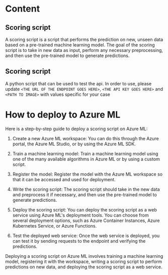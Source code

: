 # Content

## Scoring script
A scoring script is a script that performs the prediction on new, unseen data based on a pre-trained machine learning model. The goal of the scoring script is to take in new data as input, perform any necessary preprocessing, and then use the pre-trained model to generate predictions.

## Scoring script
A python script that can be used to test the api. In order to use, please update `<THE URL OF THE ENDPOINT GOES HERE>`, `<THE API KEY GOES HERE>` and `<PATH TO IMAGE>` with values specific for your case

# How to deploy to Azure ML
Here is a step-by-step guide to deploy a scoring script on Azure ML:

1. Create a new Azure ML workspace: You can do this through the Azure portal, the Azure ML Studio, or by using the Azure ML SDK.

2. Train a machine learning model: Train a machine learning model using one of the many available algorithms in Azure ML or by using a custom script.

3. Register the model: Register the model with the Azure ML workspace so that it can be accessed and used for deployment.

4. Write the scoring script: The scoring script should take in the new data and preprocess it if necessary, and then use the pre-trained model to generate predictions.

5. Deploy the scoring script: You can deploy the scoring script as a web service using Azure ML's deployment tools. You can choose from several deployment options, such as Azure Container Instances, Azure Kubernetes Service, or Azure Functions.

6. Test the deployed web service: Once the web service is deployed, you can test it by sending requests to the endpoint and verifying the predictions.

Deploying a scoring script on Azure ML involves training a machine learning model, registering it with the workspace, writing a scoring script to perform predictions on new data, and deploying the scoring script as a web service.